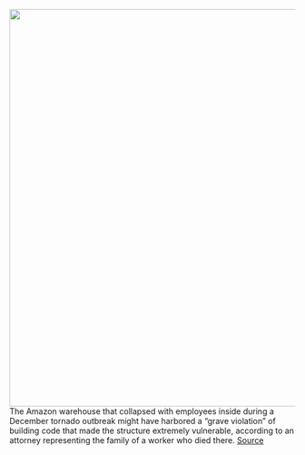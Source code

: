 <img src='https://cdn.vox-cdn.com/thumbor/dCG23FuxZiZcoDRwhisoF7SqUNo=/0x0:4200x2445/1200x800/filters:focal(1764x887:2436x1559)/cdn.vox-cdn.com/uploads/chorus_image/image/70740783/1237195057.0.jpg' width='700px' /><br/>
The Amazon warehouse that collapsed with employees inside during a December tornado outbreak might have harbored a “grave violation” of building code that made the structure extremely vulnerable, according to an attorney representing the family of a worker who died there.
<a href='https://www.theverge.com/2022/4/12/23021839/amazon-warehouse-tornado-collapsed-construction-defects-slain-worker'> Source <a/>
